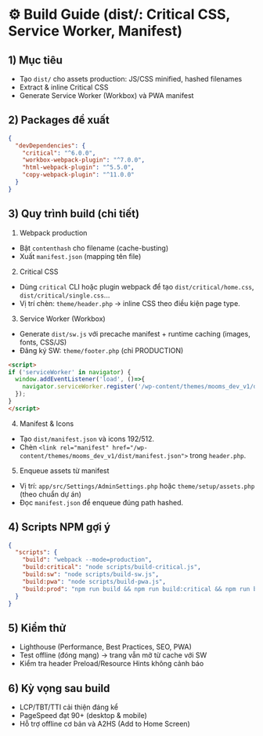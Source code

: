 # ⚙️ Build Guide (dist/: Critical CSS, Service Worker, Manifest)

## 1) Mục tiêu
- Tạo `dist/` cho assets production: JS/CSS minified, hashed filenames
- Extract & inline Critical CSS
- Generate Service Worker (Workbox) và PWA manifest

## 2) Packages đề xuất
```json
{
  "devDependencies": {
    "critical": "^6.0.0",
    "workbox-webpack-plugin": "^7.0.0",
    "html-webpack-plugin": "^5.5.0",
    "copy-webpack-plugin": "^11.0.0"
  }
}
```

## 3) Quy trình build (chi tiết)
1) Webpack production
- Bật `contenthash` cho filename (cache-busting)
- Xuất `manifest.json` (mapping tên file)

2) Critical CSS
- Dùng `critical` CLI hoặc plugin webpack để tạo `dist/critical/home.css`, `dist/critical/single.css`...
- Vị trí chèn: `theme/header.php` → inline CSS theo điều kiện page type.

3) Service Worker (Workbox)
- Generate `dist/sw.js` với precache manifest + runtime caching (images, fonts, CSS/JS)
- Đăng ký SW: `theme/footer.php` (chỉ PRODUCTION)
```html
<script>
if ('serviceWorker' in navigator) {
  window.addEventListener('load', ()=>{
    navigator.serviceWorker.register('/wp-content/themes/mooms_dev_v1/dist/sw.js');
  });
}
</script>
```

4) Manifest & Icons
- Tạo `dist/manifest.json` và icons 192/512.
- Chèn `<link rel="manifest" href="/wp-content/themes/mooms_dev_v1/dist/manifest.json">` trong `header.php`.

5) Enqueue assets từ manifest
- Vị trí: `app/src/Settings/AdminSettings.php` hoặc `theme/setup/assets.php` (theo chuẩn dự án)
- Đọc `manifest.json` để enqueue đúng path hashed.

## 4) Scripts NPM gợi ý
```json
{
  "scripts": {
    "build": "webpack --mode=production",
    "build:critical": "node scripts/build-critical.js",
    "build:sw": "node scripts/build-sw.js",
    "build:pwa": "node scripts/build-pwa.js",
    "build:prod": "npm run build && npm run build:critical && npm run build:sw && npm run build:pwa"
  }
}
```

## 5) Kiểm thử
- Lighthouse (Performance, Best Practices, SEO, PWA)
- Test offline (đóng mạng) → trang vẫn mở từ cache với SW
- Kiểm tra header Preload/Resource Hints không cảnh báo

## 6) Kỳ vọng sau build
- LCP/TBT/TTI cải thiện đáng kể
- PageSpeed đạt 90+ (desktop & mobile)
- Hỗ trợ offline cơ bản và A2HS (Add to Home Screen)
